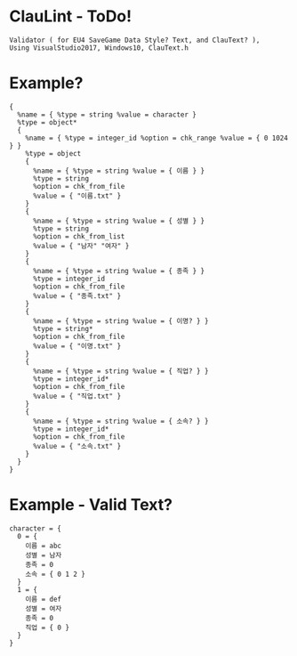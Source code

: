 # ClauLint - ToDo!
    Validator ( for EU4 SaveGame Data Style? Text, and ClauText? ),
    Using VisualStudio2017, Windows10, ClauText.h

# Example?
    {
      %name = { %type = string %value = character }
      %type = object*
      {
        %name = { %type = integer_id %option = chk_range %value = { 0 1024 } }
        %type = object
        {
          %name = { %type = string %value = { 이름 } }
          %type = string
          %option = chk_from_file 
          %value = { "이름.txt" }
        }
        {
          %name = { %type = string %value = { 성별 } }
          %type = string
          %option = chk_from_list
          %value = { "남자" "여자" }	
        }
        {
          %name = { %type = string %value = { 종족 } }
          %type = integer_id
          %option = chk_from_file 
          %value = { "종족.txt" }	
        }
        {
          %name = { %type = string %value = { 이명? } }
          %type = string*
          %option = chk_from_file
          %value = { "이명.txt" }
        }
        {
          %name = { %type = string %value = { 직업? } }
          %type = integer_id*
          %option = chk_from_file
          %value = { "직업.txt" }
        }
        {
          %name = { %type = string %value = { 소속? } }
          %type = integer_id*
          %option = chk_from_file
          %value = { "소속.txt" }
        }
      }
    }

# Example - Valid Text?
    character = {
      0 = { 
        이름 = abc
        성별 = 남자
        종족 = 0
        소속 = { 0 1 2 }
      }
      1 = {
        이름 = def
        성별 = 여자
        종족 = 0 
        직업 = { 0 }
      }
    }
